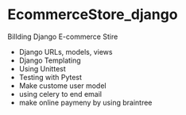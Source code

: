 # EcommerceStore_django

Billding Django E-commerce Stire
  - Django URLs, models, views
  - Django Templating
  - Using Unittest
  - Testing with Pytest
  - Make custome user model
  - using celery to end email
  - make online paymeny by using braintree
  
